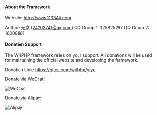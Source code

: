 #### About the Framework

Website: http://www.113344.com

Author: 无念 (24203741@qq.com) QQ Group 1: 325825297 QQ Group 2: 16008861

#### Donation Support

The WillPHP framework relies on your support. All donations will be used for maintaining the official website and developing the framework.

Donation Link: https://gitee.com/willphp/yiyu

Donate via WeChat:

![WeChat](img/wx.png)

Donate via Alipay:

![Alipay](img/alipaym.png)